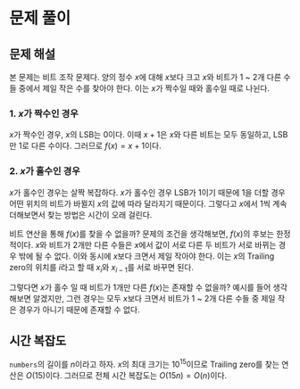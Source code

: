 # 문제 풀이

## 문제 해설

본 문제는 비트 조작 문제다. 양의 정수 $x$에 대해 $x$보다 크고 $x$와 비트가 1 ~ 2개 다른 수들 중에서 제일 작은 수를 찾아야 한다. 이는 $x$가 짝수일 때와 홀수일 때로 나뉜다.

### 1. $x$가 짝수인 경우

$x$가 짝수인 경우, $x$의 LSB는 0이다. 이때 $x+1$은 $x$와 다른 비트는 모두 동일하고, LSB만 1로 다른 수이다. 그러므로 $f(x)=x+1$이다.

### 2. $x$가 홀수인 경우

$x$가 홀수인 경우는 살짝 복잡하다. $x$가 홀수인 경우 LSB가 1이기 때문에 1을 더할 경우 어떤 위치의 비트가 바뀔지 $x$의 값에 따라 달라지기 때문이다. 그렇다고 $x$에서 1씩 계속 더해보면서 찾는 방법은 시간이 오래 걸린다.

비트 연산을 통해 $f(x)$를 찾을 수 없을까? 문제의 조건을 생각해보면, $f(x)$의 후보는 한정적이다. $x$와 비트가 2개만 다른 수들은 $x$에서 값이 서로 다른 두 비트가 서로 바뀌는 경우 밖에 될 수 없다. 이와 동시에 $x$보다 크면서 제일 작아야 한다. 이는 $x$의 Trailing zero의 위치를 $i$라고 할 때 $x_i$와 $x_{i-1}$를 서로 바꾸면 된다.

그렇다면 $x$가 홀수 일 때 비트가 1개만 다른 $f(x)$는 존재할 수 없을까? 예시를 들어 생각해보면 알겠지만, 그런 경우는 모두 $x$보다 크면서 비트가 1 ~ 2개 다른 수들 중 제일 작은 경우가 아니기 때문에 존재할 수 없다.

## 시간 복잡도

`numbers`의 길이를 $n$이라고 하자. $x$의 최대 크기는 $10^{15}$이므로 Trailing zero를 찾는 연산은 $O(15)$이다. 그러므로 전체 시간 복잡도는 $O(15n)=O(n)$이다.